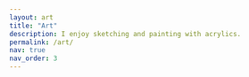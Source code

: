 ```yaml
---
layout: art
title: "Art"
description: I enjoy sketching and painting with acrylics.
permalink: /art/
nav: true
nav_order: 3
---
```

